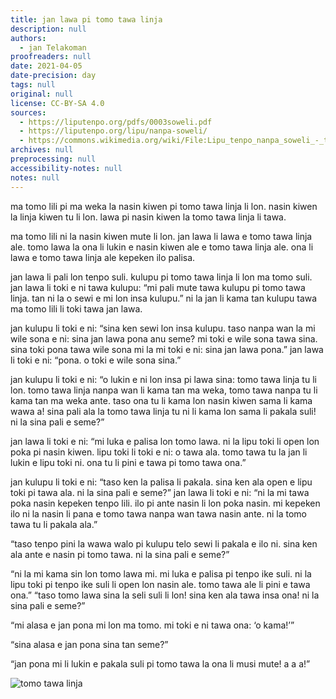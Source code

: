 ```yaml
---
title: jan lawa pi tomo tawa linja
description: null
authors:
  - jan Telakoman
proofreaders: null
date: 2021-04-05
date-precision: day
tags: null
original: null
license: CC-BY-SA 4.0
sources:
  - https://liputenpo.org/pdfs/0003soweli.pdf
  - https://liputenpo.org/lipu/nanpa-soweli/
  - https://commons.wikimedia.org/wiki/File:Lipu_tenpo_nanpa_soweli_-_tomo_tawa_linja.svg
archives: null
preprocessing: null
accessibility-notes: null
notes: null
---
```


ma tomo lili pi ma weka la nasin kiwen pi tomo tawa linja li lon. nasin kiwen la linja kiwen tu li lon. lawa pi nasin kiwen la tomo tawa linja li tawa.

ma tomo lili ni la nasin kiwen mute li lon. jan lawa li lawa e tomo tawa linja ale. tomo lawa la ona li lukin e nasin kiwen ale e tomo tawa linja ale. ona li lawa e tomo tawa linja ale kepeken ilo palisa.

jan lawa li pali lon tenpo suli. kulupu pi tomo tawa linja li lon ma tomo suli. jan lawa li toki e ni tawa kulupu: “mi pali mute tawa kulupu pi tomo tawa linja. tan ni la o sewi e mi lon insa kulupu.” ni la jan li kama tan kulupu tawa ma tomo lili li toki tawa jan lawa.

jan kulupu li toki e ni: “sina ken sewi lon insa kulupu. taso nanpa wan la mi wile sona e ni: sina jan lawa pona anu seme? mi toki e wile sona tawa sina. sina toki pona tawa wile sona mi la mi toki e ni: sina jan lawa pona.” jan lawa li toki e ni: “pona. o toki e wile sona sina.”

jan kulupu li toki e ni: “o lukin e ni lon insa pi lawa sina: tomo tawa linja tu li lon. tomo tawa linja nanpa wan li kama tan ma weka, tomo tawa nanpa tu li kama tan ma weka ante. taso ona tu li kama lon nasin kiwen sama li kama wawa a! sina pali ala la tomo tawa linja tu ni li kama lon sama li pakala suli! ni la sina pali e seme?”

jan lawa li toki e ni: “mi luka e palisa lon tomo lawa. ni la lipu toki li open lon poka pi nasin kiwen. lipu toki li toki e ni: o tawa ala. tomo tawa tu la jan li lukin e lipu toki ni. ona tu li pini e tawa pi tomo tawa ona.”

jan kulupu li toki e ni: “taso ken la palisa li pakala. sina ken ala open e lipu toki pi tawa ala. ni la sina pali e seme?” jan lawa li toki e ni: “ni la mi tawa poka nasin kepeken tenpo lili. ilo pi ante nasin li lon poka nasin. mi kepeken ilo ni la nasin li pana e tomo tawa nanpa wan tawa nasin ante. ni la tomo tawa tu li pakala ala.”

“taso tenpo pini la wawa walo pi kulupu telo sewi li pakala e ilo ni. sina ken ala ante e nasin pi tomo tawa. ni la sina pali e seme?”

“ni la mi kama sin lon tomo lawa mi. mi luka e palisa pi tenpo ike suli. ni la lipu toki pi tenpo ike suli li open lon nasin ale. tomo tawa ale li pini e tawa ona.” “taso tomo lawa sina la seli suli li lon! sina ken ala tawa insa ona! ni la sina pali e seme?”

“mi alasa e jan pona mi lon ma tomo. mi toki e ni tawa ona: ‘o kama!’”

“sina alasa e jan pona sina tan seme?”

“jan pona mi li lukin e pakala suli pi tomo tawa la ona li musi mute! a a a!”

![tomo tawa linja](https://upload.wikimedia.org/wikipedia/commons/7/7f/Lipu_tenpo_nanpa_soweli_-_tomo_tawa_linja.svg)